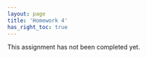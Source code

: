 ```yaml
---
layout: page
title: 'Homework 4'
has_right_toc: true
---
```

<p class="warning-message">
This assignment has not been completed yet.
</p>